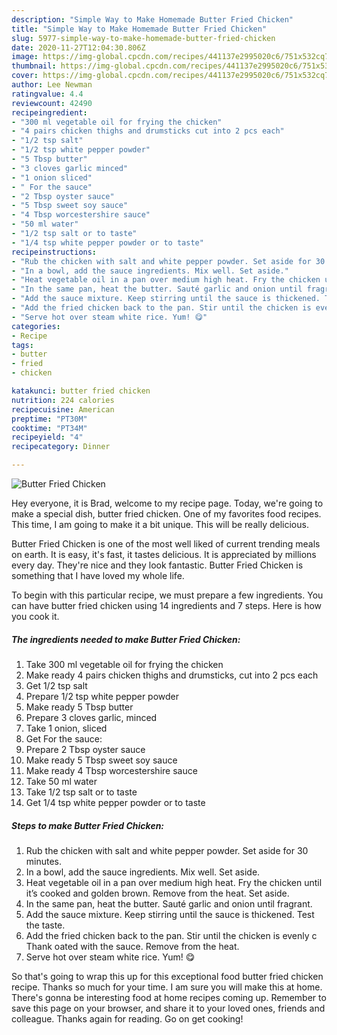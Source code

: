 ```yaml
---
description: "Simple Way to Make Homemade Butter Fried Chicken"
title: "Simple Way to Make Homemade Butter Fried Chicken"
slug: 5977-simple-way-to-make-homemade-butter-fried-chicken
date: 2020-11-27T12:04:30.806Z
image: https://img-global.cpcdn.com/recipes/441137e2995020c6/751x532cq70/butter-fried-chicken-recipe-main-photo.jpg
thumbnail: https://img-global.cpcdn.com/recipes/441137e2995020c6/751x532cq70/butter-fried-chicken-recipe-main-photo.jpg
cover: https://img-global.cpcdn.com/recipes/441137e2995020c6/751x532cq70/butter-fried-chicken-recipe-main-photo.jpg
author: Lee Newman
ratingvalue: 4.4
reviewcount: 42490
recipeingredient:
- "300 ml vegetable oil for frying the chicken"
- "4 pairs chicken thighs and drumsticks cut into 2 pcs each"
- "1/2 tsp salt"
- "1/2 tsp white pepper powder"
- "5 Tbsp butter"
- "3 cloves garlic minced"
- "1 onion sliced"
- " For the sauce"
- "2 Tbsp oyster sauce"
- "5 Tbsp sweet soy sauce"
- "4 Tbsp worcestershire sauce"
- "50 ml water"
- "1/2 tsp salt or to taste"
- "1/4 tsp white pepper powder or to taste"
recipeinstructions:
- "Rub the chicken with salt and white pepper powder. Set aside for 30 minutes."
- "In a bowl, add the sauce ingredients. Mix well. Set aside."
- "Heat vegetable oil in a pan over medium high heat. Fry the chicken until it’s cooked and golden brown. Remove from the heat. Set aside."
- "In the same pan, heat the butter. Sauté garlic and onion until fragrant."
- "Add the sauce mixture. Keep stirring until the sauce is thickened. Test the taste."
- "Add the fried chicken back to the pan. Stir until the chicken is evenly c Thank oated with the sauce. Remove from the heat."
- "Serve hot over steam white rice. Yum! 😋"
categories:
- Recipe
tags:
- butter
- fried
- chicken

katakunci: butter fried chicken 
nutrition: 224 calories
recipecuisine: American
preptime: "PT30M"
cooktime: "PT34M"
recipeyield: "4"
recipecategory: Dinner

---
```



![Butter Fried Chicken](https://img-global.cpcdn.com/recipes/441137e2995020c6/751x532cq70/butter-fried-chicken-recipe-main-photo.jpg)

Hey everyone, it is Brad, welcome to my recipe page. Today, we're going to make a special dish, butter fried chicken. One of my favorites food recipes. This time, I am going to make it a bit unique. This will be really delicious.

Butter Fried Chicken is one of the most well liked of current trending meals on earth. It is easy, it's fast, it tastes delicious. It is appreciated by millions every day. They're nice and they look fantastic. Butter Fried Chicken is something that I have loved my whole life.




To begin with this particular recipe, we must prepare a few ingredients. You can have butter fried chicken using 14 ingredients and 7 steps. Here is how you cook it.

<!--inarticleads1-->

##### The ingredients needed to make Butter Fried Chicken:

1. Take 300 ml vegetable oil for frying the chicken
1. Make ready 4 pairs chicken thighs and drumsticks, cut into 2 pcs each
1. Get 1/2 tsp salt
1. Prepare 1/2 tsp white pepper powder
1. Make ready 5 Tbsp butter
1. Prepare 3 cloves garlic, minced
1. Take 1 onion, sliced
1. Get  For the sauce:
1. Prepare 2 Tbsp oyster sauce
1. Make ready 5 Tbsp sweet soy sauce
1. Make ready 4 Tbsp worcestershire sauce
1. Take 50 ml water
1. Take 1/2 tsp salt or to taste
1. Get 1/4 tsp white pepper powder or to taste




<!--inarticleads2-->

##### Steps to make Butter Fried Chicken:

1. Rub the chicken with salt and white pepper powder. Set aside for 30 minutes.
1. In a bowl, add the sauce ingredients. Mix well. Set aside.
1. Heat vegetable oil in a pan over medium high heat. Fry the chicken until it’s cooked and golden brown. Remove from the heat. Set aside.
1. In the same pan, heat the butter. Sauté garlic and onion until fragrant.
1. Add the sauce mixture. Keep stirring until the sauce is thickened. Test the taste.
1. Add the fried chicken back to the pan. Stir until the chicken is evenly c Thank oated with the sauce. Remove from the heat.
1. Serve hot over steam white rice. Yum! 😋




So that's going to wrap this up for this exceptional food butter fried chicken recipe. Thanks so much for your time. I am sure you will make this at home. There's gonna be interesting food at home recipes coming up. Remember to save this page on your browser, and share it to your loved ones, friends and colleague. Thanks again for reading. Go on get cooking!

